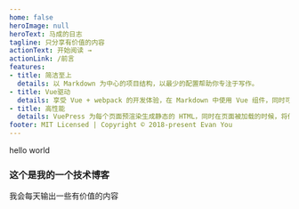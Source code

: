 ```yaml
---
home: false
heroImage: null
heroText: 马成的日志
tagline: 只分享有价值的内容
actionText: 开始阅读 →
actionLink: /前言
features:
- title: 简洁至上
  details: 以 Markdown 为中心的项目结构，以最少的配置帮助你专注于写作。
- title: Vue驱动
  details: 享受 Vue + webpack 的开发体验，在 Markdown 中使用 Vue 组件，同时可以使用 Vue 来开发自定义主题。
- title: 高性能
  details: VuePress 为每个页面预渲染生成静态的 HTML，同时在页面被加载的时候，将作为 SPA 运行。
footer: MIT Licensed | Copyright © 2018-present Evan You
---
```


hello world
### 这个是我的一个技术博客
我会每天输出一些有价值的内容

